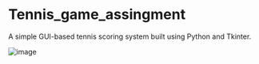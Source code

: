 # Tennis_game_assingment
A simple GUI-based tennis scoring system built using Python and Tkinter.

![image](https://github.com/user-attachments/assets/85c42f94-3e9c-4827-bd94-117122834ae8)
